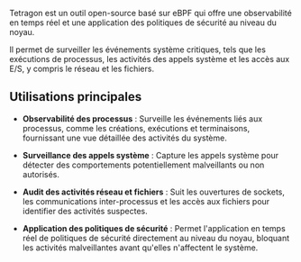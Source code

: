 Tetragon est un outil open-source basé sur eBPF qui offre une observabilité en temps réel et une application des politiques de sécurité au niveau du noyau. 

Il permet de surveiller les événements système critiques, tels que les exécutions de processus, les activités des appels système et les accès aux E/S, y compris le réseau et les fichiers. 


## Utilisations principales

- **Observabilité des processus** : Surveille les événements liés aux processus, comme les créations, exécutions et terminaisons, fournissant une vue détaillée des activités du système.

- **Surveillance des appels système** : Capture les appels système pour détecter des comportements potentiellement malveillants ou non autorisés.

- **Audit des activités réseau et fichiers** : Suit les ouvertures de sockets, les communications inter-processus et les accès aux fichiers pour identifier des activités suspectes.

- **Application des politiques de sécurité** : Permet l'application en temps réel de politiques de sécurité directement au niveau du noyau, bloquant les activités malveillantes avant qu'elles n'affectent le système.